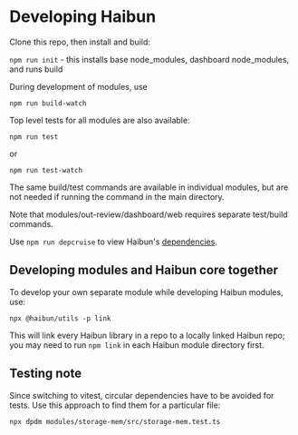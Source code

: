 # Developing Haibun

Clone this repo, then install and build:

`npm run init` - this installs base node_modules, dashboard node_modules, and runs build

During development of modules, use

`npm run build-watch`

Top level tests for all modules are also available:

`npm run test`

or

`npm run test-watch`


The same build/test commands are available in individual modules, but are not needed if running the command in the main directory.

Note that modules/out-review/dashboard/web requires separate test/build
commands.

Use `npm run depcruise` to view Haibun's [dependencies](dependencygraph.svg).

## Developing modules and Haibun core together

To develop your own separate module while developing Haibun modules, use:

`npx @haibun/utils -p link`

This will link every Haibun library in a repo to a locally linked Haibun repo; 
you may need to run `npm link` in each Haibun module directory first.


## Testing note

Since switching to vitest, circular dependencies have to be avoided for tests. 
Use this approach to find them for a particular file:

`npx dpdm modules/storage-mem/src/storage-mem.test.ts`